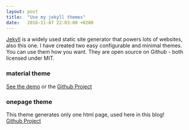 ```yaml
---
layout: post
title:  "Use my jekyll themes"
date:   2016-11-07 22:03:00 +0200
---
```


[Jekyll](http://jekyllrb.com/) is a widely used static site generator that powers lots of websites, also this one.
I have created two easy configurable and minimal themes. You can use them how you want. They are open source on Github - both licensed under MIT.

### material theme
[See the demo](http://himsel.me/material-theme/) or the [Github Project](https://github.com/lukas-h/material-theme)

### onepage theme
This theme generates only one html page, used here in this blog!  
[Github Project](https://github.com/lukas-h/onepage) 
